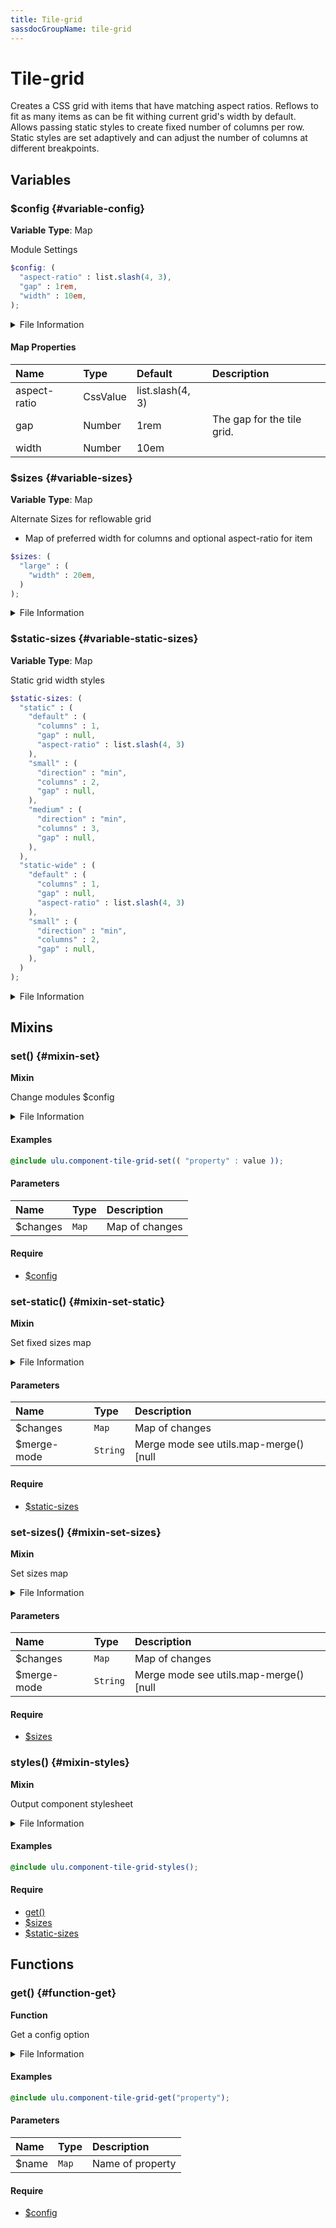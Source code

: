```yaml
---
title: Tile-grid
sassdocGroupName: tile-grid
---
```



# Tile-grid

<div class="type-large">

Creates a CSS grid with items that have matching aspect ratios. Reflows to fit as many items as can be fit withing current grid's width by default. Allows passing static styles to create fixed number of columns per row. Static styles are set adaptively and can adjust the number of columns at different breakpoints.

</div>



## Variables




<div class="sassdoc-item-header">

###  $config {#variable-config}

  <div class="sassdoc-item-header__labels">
    <span class="tag tag--primary"><strong>Variable</strong></span> <span class="tag"><strong>Type</strong>: Map</span>
  </div>

</div>

  

Module Settings
    
    

``` scss
$config: (
  "aspect-ratio" : list.slash(4, 3),
  "gap" : 1rem,
  "width" : 10em,
);
```
  


<details>
  <summary>File Information</summary>
  
- **File:** _tile-grid.scss
- **Group:** tile-grid
- **Type:** variable
- **Lines (comments):** 14-18
- **Lines (code):** 20-24

</details>

    

#### Map Properties


|Name|Type|Default|Description|
|:--|:--|:--|:--|
|aspect-ratio|CssValue|list.slash(4, 3)||
|gap|Number|1rem|The gap for the tile grid.|
|width|Number|10em||

    


<div class="sassdoc-item-header">

###  $sizes {#variable-sizes}

  <div class="sassdoc-item-header__labels">
    <span class="tag tag--primary"><strong>Variable</strong></span> <span class="tag"><strong>Type</strong>: Map</span>
  </div>

</div>

  

Alternate Sizes for reflowable grid
- Map of preferred width for columns and optional aspect-ratio for item
    
    

``` scss
$sizes: (
  "large" : (
    "width" : 20em,
  )
);
```
  


<details>
  <summary>File Information</summary>
  
- **File:** _tile-grid.scss
- **Group:** tile-grid
- **Type:** variable
- **Lines (comments):** 26-28
- **Lines (code):** 30-34

</details>

    


<div class="sassdoc-item-header">

###  $static-sizes {#variable-static-sizes}

  <div class="sassdoc-item-header__labels">
    <span class="tag tag--primary"><strong>Variable</strong></span> <span class="tag"><strong>Type</strong>: Map</span>
  </div>

</div>

  

Static grid width styles
    
    

``` scss
$static-sizes: (
  "static" : (
    "default" : (
      "columns" : 1,
      "gap" : null,
      "aspect-ratio" : list.slash(4, 3)
    ),
    "small" : (
      "direction" : "min",
      "columns" : 2,
      "gap" : null,
    ),
    "medium" : (
      "direction" : "min",
      "columns" : 3,
      "gap" : null,
    ),
  ),
  "static-wide" : (
    "default" : (
      "columns" : 1,
      "gap" : null,
      "aspect-ratio" : list.slash(4, 3)
    ),
    "small" : (
      "direction" : "min",
      "columns" : 2,
      "gap" : null,
    ),
  )
);
```
  


<details>
  <summary>File Information</summary>
  
- **File:** _tile-grid.scss
- **Group:** tile-grid
- **Type:** variable
- **Lines (comments):** 36-37
- **Lines (code):** 39-69

</details>

    
  

## Mixins




<div class="sassdoc-item-header">

###  set() {#mixin-set}

  <div class="sassdoc-item-header__labels">
    <span class="tag tag--primary"><strong>Mixin</strong></span>
  </div>

</div>

  

Change modules $config
    
    


<details>
  <summary>File Information</summary>
  
- **File:** _tile-grid.scss
- **Group:** tile-grid
- **Type:** mixin
- **Lines (comments):** 71-74
- **Lines (code):** 76-78

</details>

    

#### Examples

      


``` scss
@include ulu.component-tile-grid-set(( "property" : value ));
```
  



      

#### Parameters


|Name|Type|Description|
|:--|:--|:--|
|$changes|`Map`|Map of changes|

    

#### Require

- [$config](/sass/components/accordion/#variable-config)
  


<div class="sassdoc-item-header">

###  set-static() {#mixin-set-static}

  <div class="sassdoc-item-header__labels">
    <span class="tag tag--primary"><strong>Mixin</strong></span>
  </div>

</div>

  

Set fixed sizes map
    
    


<details>
  <summary>File Information</summary>
  
- **File:** _tile-grid.scss
- **Group:** tile-grid
- **Type:** mixin
- **Lines (comments):** 80-82
- **Lines (code):** 84-86

</details>

    

#### Parameters


|Name|Type|Description|
|:--|:--|:--|
|$changes|`Map`|Map of changes|
|$merge-mode|`String`|Merge mode see utils.map-merge() [null|"deep"|"overwrite"]|

    

#### Require

- [$static-sizes](/sass/components/tile-grid/#variable-static-sizes)
  


<div class="sassdoc-item-header">

###  set-sizes() {#mixin-set-sizes}

  <div class="sassdoc-item-header__labels">
    <span class="tag tag--primary"><strong>Mixin</strong></span>
  </div>

</div>

  

Set sizes map
    
    


<details>
  <summary>File Information</summary>
  
- **File:** _tile-grid.scss
- **Group:** tile-grid
- **Type:** mixin
- **Lines (comments):** 88-90
- **Lines (code):** 92-94

</details>

    

#### Parameters


|Name|Type|Description|
|:--|:--|:--|
|$changes|`Map`|Map of changes|
|$merge-mode|`String`|Merge mode see utils.map-merge() [null|"deep"|"overwrite"]|

    

#### Require

- [$sizes](/sass/components/adaptive-spacing/#variable-sizes)
  


<div class="sassdoc-item-header">

###  styles() {#mixin-styles}

  <div class="sassdoc-item-header__labels">
    <span class="tag tag--primary"><strong>Mixin</strong></span>
  </div>

</div>

  

Output component stylesheet
    
    


<details>
  <summary>File Information</summary>
  
- **File:** _tile-grid.scss
- **Group:** tile-grid
- **Type:** mixin
- **Lines (comments):** 105-107
- **Lines (code):** 109-171

</details>

    

#### Examples

      


``` scss
@include ulu.component-tile-grid-styles();
```
  

      

#### Require

- [get()](/sass/components/accordion/#function-get)
- [$sizes](/sass/components/adaptive-spacing/#variable-sizes)
- [$static-sizes](/sass/components/tile-grid/#variable-static-sizes)
  
  

## Functions




<div class="sassdoc-item-header">

###  get() {#function-get}

  <div class="sassdoc-item-header__labels">
    <span class="tag tag--primary"><strong>Function</strong></span>
  </div>

</div>

  

Get a config option
    
    


<details>
  <summary>File Information</summary>
  
- **File:** _tile-grid.scss
- **Group:** tile-grid
- **Type:** function
- **Lines (comments):** 96-99
- **Lines (code):** 101-103

</details>

    

#### Examples

      


``` scss
@include ulu.component-tile-grid-get("property");
```
  



      

#### Parameters


|Name|Type|Description|
|:--|:--|:--|
|$name|`Map`|Name of property|

    

#### Require

- [$config](/sass/components/accordion/#variable-config)
  
  
  